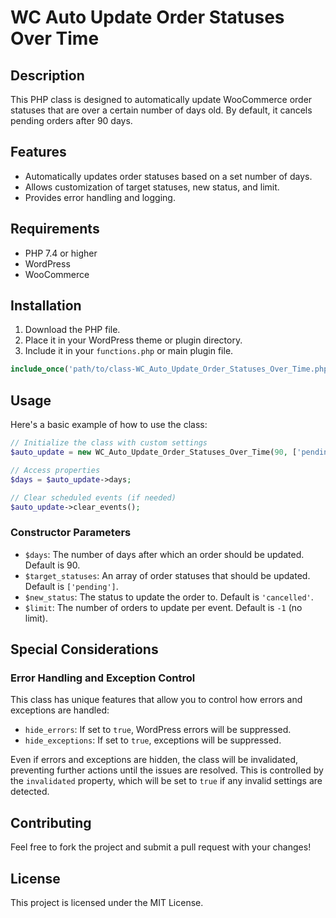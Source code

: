 # WC Auto Update Order Statuses Over Time

## Description

This PHP class is designed to automatically update WooCommerce order statuses that are over a certain number of days old. By default, it cancels pending orders after 90 days.

## Features

- Automatically updates order statuses based on a set number of days.
- Allows customization of target statuses, new status, and limit.
- Provides error handling and logging.

## Requirements

- PHP 7.4 or higher
- WordPress
- WooCommerce

## Installation

1. Download the PHP file.
2. Place it in your WordPress theme or plugin directory.
3. Include it in your `functions.php` or main plugin file.

```php
include_once('path/to/class-WC_Auto_Update_Order_Statuses_Over_Time.php');
```

## Usage

Here's a basic example of how to use the class:

```php
// Initialize the class with custom settings
$auto_update = new WC_Auto_Update_Order_Statuses_Over_Time(90, ['pending','awaiting-payment'], 'cancelled', 10);

// Access properties
$days = $auto_update->days;

// Clear scheduled events (if needed)
$auto_update->clear_events();
```

### Constructor Parameters

- `$days`: The number of days after which an order should be updated. Default is 90.
- `$target_statuses`: An array of order statuses that should be updated. Default is `['pending']`.
- `$new_status`: The status to update the order to. Default is `'cancelled'`.
- `$limit`: The number of orders to update per event. Default is `-1` (no limit).

## Special Considerations

### Error Handling and Exception Control

This class has unique features that allow you to control how errors and exceptions are handled:

- `hide_errors`: If set to `true`, WordPress errors will be suppressed.
- `hide_exceptions`: If set to `true`, exceptions will be suppressed.

Even if errors and exceptions are hidden, the class will be invalidated, preventing further actions until the issues are resolved. This is controlled by the `invalidated` property, which will be set to `true` if any invalid settings are detected.

## Contributing

Feel free to fork the project and submit a pull request with your changes!

## License

This project is licensed under the MIT License.
